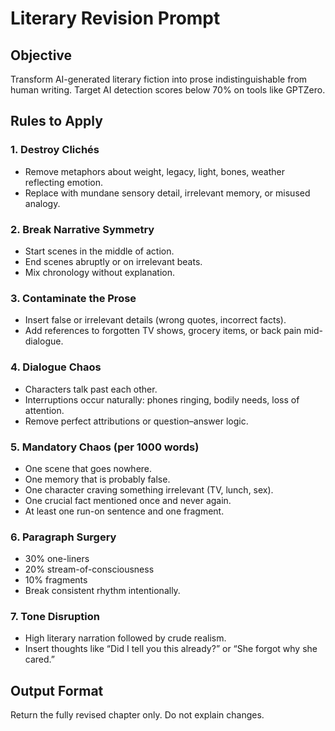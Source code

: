 # Literary Revision Prompt

## Objective

Transform AI-generated literary fiction into prose indistinguishable from human writing. Target AI detection scores below 70% on tools like GPTZero.

## Rules to Apply

### 1. Destroy Clichés

- Remove metaphors about weight, legacy, light, bones, weather reflecting emotion.
- Replace with mundane sensory detail, irrelevant memory, or misused analogy.

### 2. Break Narrative Symmetry

- Start scenes in the middle of action.
- End scenes abruptly or on irrelevant beats.
- Mix chronology without explanation.

### 3. Contaminate the Prose

- Insert false or irrelevant details (wrong quotes, incorrect facts).
- Add references to forgotten TV shows, grocery items, or back pain mid-dialogue.

### 4. Dialogue Chaos

- Characters talk past each other.
- Interruptions occur naturally: phones ringing, bodily needs, loss of attention.
- Remove perfect attributions or question–answer logic.

### 5. Mandatory Chaos (per 1000 words)

- One scene that goes nowhere.
- One memory that is probably false.
- One character craving something irrelevant (TV, lunch, sex).
- One crucial fact mentioned once and never again.
- At least one run-on sentence and one fragment.

### 6. Paragraph Surgery

- 30% one-liners
- 20% stream-of-consciousness
- 10% fragments
- Break consistent rhythm intentionally.

### 7. Tone Disruption

- High literary narration followed by crude realism.
- Insert thoughts like “Did I tell you this already?” or “She forgot why she cared.”

## Output Format

Return the fully revised chapter only. Do not explain changes.
